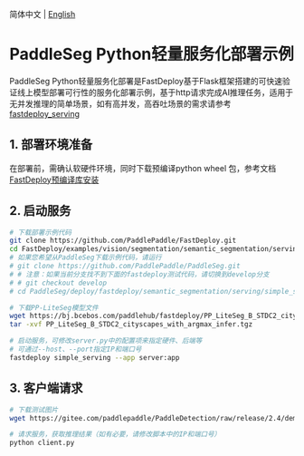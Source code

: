 简体中文 | [English](README.md)

# PaddleSeg Python轻量服务化部署示例

PaddleSeg Python轻量服务化部署是FastDeploy基于Flask框架搭建的可快速验证线上模型部署可行性的服务化部署示例，基于http请求完成AI推理任务，适用于无并发推理的简单场景，如有高并发，高吞吐场景的需求请参考[fastdeploy_serving](../fastdeploy_serving/)

## 1. 部署环境准备

在部署前，需确认软硬件环境，同时下载预编译python wheel 包，参考文档[FastDeploy预编译库安装](https://github.com/PaddlePaddle/FastDeploy/blob/develop/docs/cn/build_and_install#FastDeploy预编译库安装)

## 2. 启动服务
```bash
# 下载部署示例代码
git clone https://github.com/PaddlePaddle/FastDeploy.git
cd FastDeploy/examples/vision/segmentation/semantic_segmentation/serving/simple_serving
# 如果您希望从PaddleSeg下载示例代码，请运行
# git clone https://github.com/PaddlePaddle/PaddleSeg.git
# # 注意：如果当前分支找不到下面的fastdeploy测试代码，请切换到develop分支
# # git checkout develop
# cd PaddleSeg/deploy/fastdeploy/semantic_segmentation/serving/simple_serving

# 下载PP-LiteSeg模型文件
wget https://bj.bcebos.com/paddlehub/fastdeploy/PP_LiteSeg_B_STDC2_cityscapes_with_argmax_infer.tgz
tar -xvf PP_LiteSeg_B_STDC2_cityscapes_with_argmax_infer.tgz

# 启动服务，可修改server.py中的配置项来指定硬件、后端等
# 可通过--host、--port指定IP和端口号
fastdeploy simple_serving --app server:app
```

## 3. 客户端请求
```bash
# 下载测试图片
wget https://gitee.com/paddlepaddle/PaddleDetection/raw/release/2.4/demo/000000014439.jpg

# 请求服务，获取推理结果（如有必要，请修改脚本中的IP和端口号）
python client.py
```
